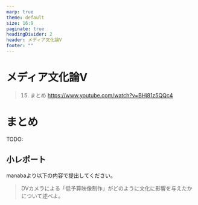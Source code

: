 ```yaml
---
marp: true
theme: default
size: 16:9
paginate: true
headingDivider: 2
header: メディア文化論V 
footer: ""
---
```


# メディア文化論V<!-- omit in toc -->
>  15. まとめ
https://www.youtube.com/watch?v=BHj81z5QQc4


<!--
Evolution of Data Storage Devices


-->
# まとめ
TODO:

## 小レポート
manabaより以下の内容で提出してください。

> DVカメラによる「低予算映像制作」がどのように文化に影響を与えたかについて述べよ。